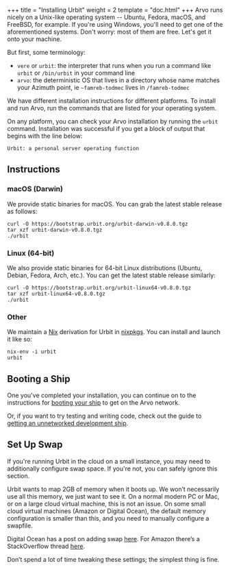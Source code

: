 +++
title = "Installing Urbit"
weight = 2
template = "doc.html"
+++
Arvo runs nicely on a Unix-like operating system -- Ubuntu, Fedora, macOS, and FreeBSD, for example. If you're using Windows, you'll need to get one of the aforementioned systems. Don't worry: most of them are free. Let's get it onto your machine.

But first, some terminology:
- `vere` or `urbit`: the interpreter that runs when you run a command like `urbit` or `/bin/urbit` in your command line
- `arvo`: the deterministic OS that lives in a directory whose name matches your Azimuth point, ie `~famreb-todmec` lives in `/famreb-todmec`

We have different installation instructions for different platforms. To install and run Arvo, run the commands that are listed for your operating system.

On any platform, you can check your Arvo installation by running the `urbit` command. Installation was successful if you get a block of output that begins with the line below:

```
Urbit: a personal server operating function
```

## Instructions

### macOS (Darwin)

We provide static binaries for macOS.  You can grab the latest stable release as follows:

```
curl -O https://bootstrap.urbit.org/urbit-darwin-v0.8.0.tgz
tar xzf urbit-darwin-v0.8.0.tgz
./urbit
```

### Linux (64-bit)

We also provide static binaries for 64-bit Linux distributions (Ubuntu, Debian, Fedora, Arch, etc.).  You can get the latest stable release similarly:

```
curl -O https://bootstrap.urbit.org/urbit-linux64-v0.8.0.tgz
tar xzf urbit-linux64-v0.8.0.tgz
./urbit
```

### Other

We maintain a [Nix](https://nixos.org/nix) derivation for Urbit in [nixpkgs](https://github.com/NixOS/nixpkgs).  You can install and launch it like so:

```
nix-env -i urbit
urbit
```

## Booting a Ship

One you've completed your installation, you can continue on to the instructions for [booting your ship](@/docs/getting-started/booting-a-ship.md) to get on the Arvo network.

Or, if you want to try testing and writing code, check out the guide to [getting an unnetworked development ship](/docs/using/creating-a-development-ship).

## Set Up Swap

If you're running Urbit in the cloud on a small instance, you may need to additionally configure swap space. If you're not, you can safely ignore this section.

Urbit wants to map 2GB of memory when it boots up. We won’t necessarily use all this memory, we just want to see it. On a normal modern PC or Mac, or on a large cloud virtual machine, this is not an issue. On some small cloud virtual machines (Amazon or Digital Ocean), the default memory configuration is smaller than this, and you need to manually configure a swapfile.

Digital Ocean has a post on adding swap [here](https://www.digitalocean.com/community/tutorials/how-to-add-swap-space-on-ubuntu-16-04). For Amazon there’s a StackOverflow thread [here](https://stackoverflow.com/questions/17173972/how-do-you-add-swap-to-an-ec2-instance).

Don’t spend a lot of time tweaking these settings; the simplest thing is fine.
